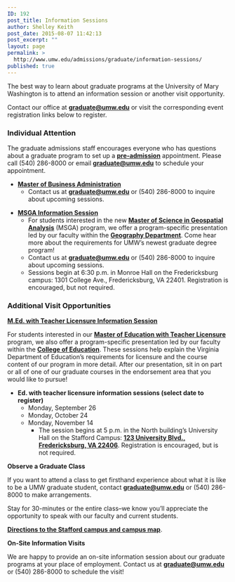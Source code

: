 ```yaml
---
ID: 192
post_title: Information Sessions
author: Shelley Keith
post_date: 2015-08-07 11:42:13
post_excerpt: ""
layout: page
permalink: >
  http://www.umw.edu/admissions/graduate/information-sessions/
published: true
---
```

The best way to learn about graduate programs at the University of Mary Washington is to attend an information session or another visit opportunity.

Contact our office at <a href="mailto:graduate@umw.edu"><strong>graduate@umw.edu</strong></a> or visit the corresponding event registration links below to register.
<h3>Individual Attention</h3>
The graduate admissions staff encourages everyone who has questions about a graduate program to set up a <a href="http://www.umw.edu/admissions/graduate/advising/"><strong>pre-admission</strong></a> appointment. Please call (540) 286-8000 or email <a href="mailto:graduate@umw.edu"><strong>graduate@umw.edu</strong></a> to schedule your appointment.
<ul>
 	<li><a href="http://www.umw.edu/admissions/graduate/degrees/mba/"><strong>Master of Business Administration</strong></a>
<ul>
 	<li>Contact us at <a href="mailto:graduate@umw.edu"><strong>graduate@umw.edu</strong></a> or (540) 286-8000 to inquire about upcoming sessions.</li>
</ul>
</li>
</ul>
<ul>
 	<li><strong><u>MSGA Information Session</u></strong>
<ul>
 	<li>For students interested in the new <a href="http://www.umw.edu/admissions/graduate/degrees/msga/"><strong>Master of Science in Geospatial Analysis</strong></a> (MSGA) program, we offer a program-specific presentation led by our faculty within the <a href="http://cas.umw.edu/geography/"><strong>Geography Department</strong></a>. Come hear more about the requirements for UMW’s newest graduate degree program!</li>
 	<li>Contact us at <a href="mailto:graduate@umw.edu"><strong>graduate@umw.edu</strong></a> or (540) 286-8000 to inquire about upcoming sessions.</li>
 	<li>Sessions begin at 6:30 p.m. in Monroe Hall on the Fredericksburg campus: 1301 College Ave., Fredericksburg, VA 22401. Registration is encouraged, but not required.</li>
</ul>
</li>
</ul>
<h3>Additional Visit Opportunities</h3>
<strong><u>M.Ed. with Teacher Licensure Information Session</u></strong>

For students interested in our <a href="http://www.umw.edu/admissions/graduate/degrees/med-teacher-licensure/"><strong>Master of Education with Teacher Licensure</strong></a> program, we also offer a program-specific presentation led by our faculty within the <a href="http://education.umw.edu"><strong>College of Education</strong></a>. These sessions help explain the Virginia Department of Education’s requirements for licensure and the course content of our program in more detail. After our presentation, sit in on part or all of one of our graduate courses in the endorsement area that you would like to pursue!
<ul>
 	<li><strong>Ed. with teacher licensure information sessions (select date to register)</strong>
<ul>
 	<li>Monday, September 26</li>
 	<li>Monday, October 24</li>
 	<li>Monday, November 14
<ul>
 	<li>The session begins at 5 p.m. in the North building’s University Hall on the Stafford Campus: <a href="https://goo.gl/maps/pa8z3"><strong>123 University Blvd., Fredericksburg, VA 22406</strong></a>. Registration is encouraged, but is not required.</li>
</ul>
</li>
</ul>
</li>
</ul>
<strong>Observe a Graduate Class</strong>

If you want to attend a class to get firsthand experience about what it is like to be a UMW graduate student, contact <a href="mailto:graduate@umw.edu"><strong>graduate@umw.edu</strong></a> or (540) 286-8000 to make arrangements.

Stay for 30-minutes or the entire class–we know you’ll appreciate the opportunity to speak with our faculty and current students.

<a href="http://www.umw.edu/visitors/stafford-campus/"><strong>Directions to the Stafford campus and campus map</strong></a>.

<strong>On-Site Information Visits</strong>

We are happy to provide an on-site information session about our graduate programs at your place of employment. Contact us at <a href="mailto:graduate@umw.edu"><strong>graduate@umw.edu</strong></a> or (540) 286-8000 to schedule the visit!